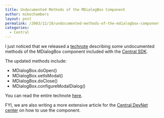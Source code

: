 ```yaml
---
title: Undocumented Methods of the MDialogBox Component
author: mikechambers
layout: post
permalink: /2003/12/19/undocumented-methods-of-the-mdialogbox-component/
categories:
  - Central
---
```



I just noticed that we released a [technote][1] describing some undocumented methods of the MDialogBox component included with the [Central SDK][2].

The updated methods include:

*   MDialogBox.doOpen()
*   MDialogBox.setIsModal()
*   MDialogBox.doClose()
*   MDialogBox.configureModalDialog()

You can read the entire technote [here][1].

FYI, we are also writing a more extensive article for the [Central DevNet center][3] on how to use the component.

 [1]: http://www.macromedia.com/support/central/ts/documents/change_component.htm
 [2]: http://www.macromedia.com/go/central_sdk
 [3]: http://www.macromedia.com/go/central_dev_center
